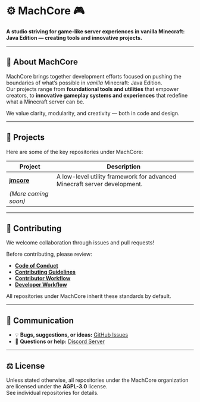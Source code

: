 # ⚙️ MachCore 🎮

**A studio striving for game-like server experiences in vanilla Minecraft: Java Edition — creating tools and innovative projects.**

---
## 🧩 About MachCore

MachCore brings together development efforts focused on pushing the boundaries of what’s possible in _vanilla_ Minecraft: Java Edition.  
Our projects range from **foundational tools and utilities** that empower creators, to **innovative gameplay systems and experiences** that redefine what a Minecraft server can be.

We value clarity, modularity, and creativity — both in code and design.

---
## 🚀 Projects

Here are some of the key repositories under MachCore:

|Project|Description|
|---|---|
|[**jmcore**](https://github.com/machcore/jmcore)|A low-level utility framework for advanced Minecraft server development.|
|_(More coming soon)_||

---
## 🤝 Contributing

We welcome collaboration through issues and pull requests!

Before contributing, please review:

- [**Code of Conduct**](https://github.com/machcore/.github/blob/main/CODE_OF_CONDUCT.md)
- [**Contributing Guidelines**](https://github.com/machcore/.github/blob/main/CONTRIBUTING.md)
- [**Contributor Workflow**](https://github.com/machcore/.github/blob/main/docs/CONTRIBUTOR_WORKFLOW.md)
- [**Developer Workflow**](https://github.com/machcore/.github/blob/main/docs/DEVELOPER_WORKFLOW.md)

All repositories under MachCore inherit these standards by default.

---
## 💬 Communication

- 💡 **Bugs, suggestions, or ideas:** [GitHub Issues](https://github.com/orgs/machcore/repositories)
- 🧠 **Questions or help:** [Discord Server](https://discord.gg/TdBhmS4suY)

---
## ⚖️ License

Unless stated otherwise, all repositories under the MachCore organization are licensed under the **AGPL-3.0** license.  
See individual repositories for details.